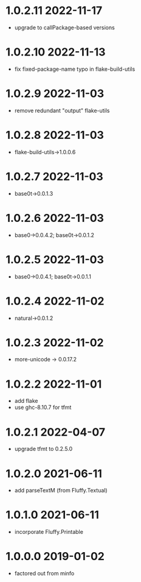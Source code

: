 1.0.2.11 2022-11-17
===================
- upgrade to callPackage-based versions

1.0.2.10 2022-11-13
===================
- fix fixed-package-name typo in flake-build-utils

1.0.2.9 2022-11-03
==================
- remove redundant "output" flake-utils

1.0.2.8 2022-11-03
==================
- flake-build-utils->1.0.0.6

1.0.2.7 2022-11-03
==================
- base0t->0.0.1.3

1.0.2.6 2022-11-03
==================
- base0->0.0.4.2; base0t->0.0.1.2

1.0.2.5 2022-11-03
==================
- base0->0.0.4.1; base0t->0.0.1.1

1.0.2.4 2022-11-02
==================
- natural->0.0.1.2

1.0.2.3 2022-11-02
==================
- more-unicode -> 0.0.17.2

1.0.2.2 2022-11-01
==================
- add flake
- use ghc-8.10.7 for tfmt

1.0.2.1 2022-04-07
==================
- upgrade tfmt to 0.2.5.0

1.0.2.0 2021-06-11
==================
- add parseTextM (from Fluffy.Textual)

1.0.1.0 2021-06-11
==================
- incorporate Fluffy.Printable

1.0.0.0 2019-01-02
==================
- factored out from minfo
